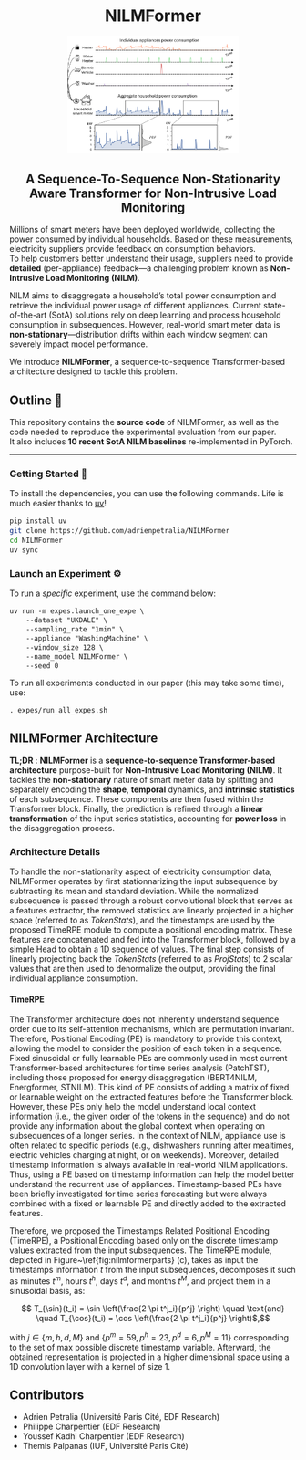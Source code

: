 <h1 align="center">NILMFormer</h1>

<p align="center">
    <img width="300" src="https://github.com/adrienpetralia/NILMFormer/blob/main/ressources/Intro.png" alt="Intro image">
</p>

<h2 align="center">A Sequence-To-Sequence Non-Stationarity Aware Transformer for Non-Intrusive Load Monitoring</h2>


Millions of smart meters have been deployed worldwide, collecting the power consumed by individual households. Based on these measurements, electricity suppliers provide feedback on consumption behaviors.  
To help customers better understand their usage, suppliers need to provide **detailed** (per-appliance) feedback—a challenging problem known as **Non-Intrusive Load Monitoring (NILM)**.

NILM aims to disaggregate a household’s total power consumption and retrieve the individual power usage of different appliances. Current state-of-the-art (SotA) solutions rely on deep learning and process household consumption in subsequences. However, real-world smart meter data is **non-stationary**—distribution drifts within each window segment can severely impact model performance.

We introduce **NILMFormer**, a sequence-to-sequence Transformer-based architecture designed to tackle this problem.


## Outline 📝

This repository contains the **source code** of NILMFormer, as well as the code needed to reproduce the experimental evaluation from our paper.  
It also includes **10 recent SotA NILM baselines** re-implemented in PyTorch.

---

### Getting Started 🚀

To install the dependencies, you can use the following commands. Life is much easier thanks to [uv](https://astral.sh/blog/uv)!

```bash
pip install uv
git clone https://github.com/adrienpetralia/NILMFormer
cd NILMFormer
uv sync
```

### Launch an Experiment ⚙️

To run a *specific* experiment, use the command below:
```
uv run -m expes.launch_one_expe \
    --dataset "UKDALE" \
    --sampling_rate "1min" \
    --appliance "WashingMachine" \
    --window_size 128 \
    --name_model NILMFormer \
    --seed 0
```

To run all experiments conducted in our paper (this may take some time), use:
```
. expes/run_all_expes.sh
```

## NILMFormer Architecture

**TL;DR** : **NILMFormer** is a **sequence-to-sequence Transformer-based architecture** purpose-built for **Non-Intrusive Load Monitoring (NILM)**. It tackles the **non-stationary** nature of smart meter data by splitting and separately encoding the **shape**, **temporal** dynamics, and **intrinsic statistics** of each subsequence. These components are then fused within the Transformer block. Finally, the prediction is refined through a **linear transformation** of the input series statistics, accounting for **power loss** in the disaggregation process.


### Architecture Details
To handle the non-stationarity aspect of electricity consumption data, NILMFormer operates by first stationnarizing the input subsequence by subtracting its mean and standard deviation.
While the normalized subsequence is passed through a robust convolutional block that serves as a features extractor, the removed statistics are linearly projected in a higher space (referred to as *TokenStats*), and the timestamps are used by the proposed TimeRPE module to compute a positional encoding matrix.
These features are concatenated and fed into the Transformer block, followed by a simple Head to obtain a 1D sequence of values.
The final step consists of linearly projecting back the *TokenStats* (referred to as *ProjStats*) to 2 scalar values that are then used to denormalize the output, providing the final individual appliance consumption.

#### TimeRPE

The Transformer architecture does not inherently understand sequence order due to its self-attention mechanisms, which are permutation invariant. 
Therefore, Positional Encoding (PE) is mandatory to provide this context, allowing the model to consider the position of each token in a sequence. 
Fixed sinusoidal or fully learnable PEs are commonly used in most current Transformer-based architectures for time series analysis (PatchTST), including those proposed for energy disaggregation (BERT4NILM, Energformer, STNILM). 
This kind of PE consists of adding a matrix of fixed or learnable weight on the extracted features before the Transformer block.
However, these PEs only help the model understand local context information (i.e., the given order of the tokens in the sequence) and do not provide any information about the global context when operating on subsequences of a longer series. 
In the context of NILM, appliance use is often related to specific periods (e.g., dishwashers running after mealtimes, electric vehicles charging at night, or on weekends). 
Moreover, detailed timestamp information is always available in real-world NILM applications.
Thus, using a PE based on timestamp information can help the model better understand the recurrent use of appliances. 
Timestamp-based PEs have been briefly investigated for time series forecasting but were always combined with a fixed or learnable PE and directly added to the extracted features.

Therefore, we proposed the Timestamps Related Positional Encoding (TimeRPE), a Positional Encoding based only on the discrete timestamp values extracted from the input subsequences.
The TimeRPE module, depicted in Figure~\ref{fig:nilmformerparts} (c), takes as input the timestamps information $t$ from the input subsequences, decomposes it such as minutes $t^m$, hours $t^h$, days $t^d$, and months $t^M$, and project them in a sinusoidal basis, as:

```math
    T_{\sin}(t_i) = \sin \left(\frac{2 \pi t^j_i}{p^j} \right) \quad \text{and} \quad
    T_{\cos}(t_i) = \cos \left(\frac{2 \pi t^j_i}{p^j} \right)$,
```
with $j \in \{m, h, d, M\}$ and $\{p^m=59, p^h=23, p^d=6, p^M=11\}$ corresponding to the set of max possible discrete timestamp variable.
Afterward, the obtained representation is projected in a higher dimensional space using a 1D convolution layer with a kernel of size 1.


## Contributors

* Adrien Petralia (Université Paris Cité, EDF Research)
* Philippe Charpentier (EDF Research)
* Youssef Kadhi Charpentier (EDF Research)
* Themis Palpanas (IUF, Université Paris Cité) 

